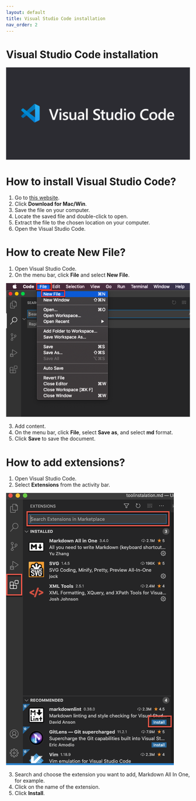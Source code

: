 ```yaml
---
layout: default
title: Visual Studio Code installation
nav_order: 2
---
```

Visual Studio Code installation  
=======  

![logo](/assets/images/VSC.png) 

# How to install Visual Studio Code?  


1.	Go to [this website](https://code.visualstudio.com/).   
2.	Click **Download for Mac/Win**.  
3.	Save the file on your computer.  
4.	Locate the saved file and double-click to open.  
5.	Extract the file to the chosen location on your computer.  
6.	Open the Visual Studio Code.  


# How to create New File?

1.	Open Visual Studio Code.
2. On the menu bar, click **File** and select **New File**.  

![logo](/assets/images/newfile.png) 

3.	Add content.
4.	On the menu bar, click **File**, select **Save as**, and select **md** format.
5.	Click **Save** to save the document.  



# How to add extensions?

1.	Open Visual Studio Code.
2.	Select **Extensions** from the activity bar.

![logo](/assets/images/extentions.png)

3.	Search and choose the extension you want to add, Markdown All In One, for example.
4.	Click on the name of the extension.
5.	Click **Install**.